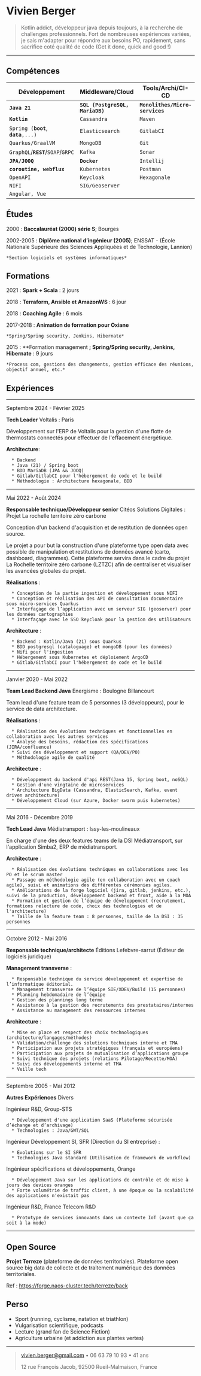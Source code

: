 Vivien Berger
============



> Kotlin addict, développeur java depuis toujours, à la recherche de challenges professionnels.
> Fort de nombreuses expériences variées, je sais m'adapter pour répondre aux besoins PO, rapidement, sans sacrifice
> coté qualité de code (Get it done, quick and good !)

----

Compétences
--------------------

| Développement                           | Middleware/Cloud                | Tools/Archi/CI-CD               | Méthodologie             |
|-----------------------------------------|---------------------------------|---------------------------------|--------------------------|
| **`Java 21`**                           | **`SQL (PostgreSQL, MariaDB)`** | **`Monolithes/Micro-services`** | **`Scrum/Agile/Kanban`** |
| **`Kotlin`**                            | `Cassandra`                     | `Maven`                         | `TDD`                    |
| `Spring (`**`boot`**, **`data`**`,...)` | `Elasticsearch`                 | `GitlabCI`                      | `BDD`                    |
| `Quarkus/GraalVM`                       | `MongoDB`                       | `Git`                           | `Clean code`             |
| `GraphQL`/**`REST`**/`SOAP`/`GRPC`      | `Kafka`                         | `Sonar`                         | `TF`                     |
| **`JPA/JOOQ`**                          | **`Docker`**                    | `Intellij`                      | `CI/CD`                  |
| **`coroutine, webflux`**                | `Kubernetes`                    | `Postman`                       | **`DevOps`**             |
| `OpenAPI`                               | `Keycloak`                      | `Hexagonale`                    | `Design d'API`           |
| `NIFI`                                  | `SIG/Geoserver`                 |                                 |                          |
| `Angular, Vue`                          |                                 |                                 |                          |

Études
---------

2000
:   **Baccalauréat (2000) série S**; Bourges

2002-2005
:   **Diplôme national d’ingénieur (2005)**; ENSSAT - (École Nationale Supérieure des Sciences Appliquées et de
Technologie, Lannion)

    *Section logiciels et systèmes informatiques*

Formations
---------

2021
:   **Spark + Scala** :  2 jours

2018
:   **Terraform, Ansible et AmazonWS** : 6 jour

2018
:   **Coaching Agile** : 6 mois


2017-2018
:   **Animation de formation pour Oxiane**

    *Spring/Spring security, Jenkins, Hibernate*

2015
:   **Formation management **; Spring/Spring security, Jenkins, Hibernate** : 9 jours

    *Process com, gestions des changements, gestion efficace des réunions, objectif annuel, etc.*

Expériences
----------
----

Septembre 2024 - Février 2025

**Tech Leader** Voltalis : Paris

Développement sur l'ERP de Voltalis pour la gestion d'une flotte de thermostats connectés pour effectuer de l'effacement
énergétique.

**Architecture**:

      * Backend 
      * Java (21) / Spring boot
      * BDD MariaDB (JPA && JOOQ)
      * Gitlab/GitlabCI pour l'hébergement de code et le build
      * Méthodologie : Architecture hexagonale, BDD

----

Mai 2022 - Août 2024

**Responsable technique/Développeur senior** Citéos Solutions Digitales : Projet La rochelle territoire zéro carbone

Conception d'un backend d'acquisition et de restitution de données open source.

Le projet a pour but la construction d'une plateforme type open data avec possible de manipulation et restitutions de
données avancé (carto, dashboard, diagrammes).
Cette plateforme servira dans le cadre du projet La Rochelle territoire zéro carbone (LZTZC) afin de centraliser et
visualiser les avancées globales du projet.

**Réalisations** :

      * Conception de la partie ingestion et développement sous NIFI 
      * Conception et réalisation des API de consultation documentaire sous micro-services Quarkus
      * Interfaçage de l’application avec un serveur SIG (geoserver) pour les données cartographies
      * Interfaçage avec le SSO keycloak pour la gestion des utilisateurs

**Architecture** :

      * Backend : Kotlin/Java (21) sous Quarkus 
      * BDD postgresql (cataloguage) et mongoDB (pour les données)
      * Nifi pour l'ingestion
      * Hébergement sous Kubernetes et déploiement ArgoCD
      * Gitlab/GitlabCI pour l'hébergement de code et le build

----


Janvier 2020 - Mai 2022

**Team Lead Backend Java** Energisme : Boulogne Billancourt

Team lead d'une feature team de 5 personnes (3 développeurs), pour le service de data architecture.

**Réalisations** :

      * Réalisation des évolutions techniques et fonctionnelles en collaboration avec les autres services
      * Analyse des besoins, rédaction des spécifications (JIRA/confluence)
      * Suivi des développement et support (QA/DEV/PO)
      * Méthodologie agile de qualité

**Architecture** :

      * Développement du backend d'api REST(Java 15, Spring boot, noSQL)
      * Gestion d'une vingtaine de microservices
      * Architecture BigData (Cassandra, ElasticSearch, Kafka, event driven architecture)
      * Développement Cloud (sur Azure, Docker swarm puis kubernetes)

----

Mai 2016 - Décembre 2019

**Tech Lead Java** Médiatransport : Issy-les-moulineaux

En charge d'une des deux features teams de la DSI Médiatransport, sur l'application Simba2, ERP de médiatransport.

**Architecture** :

      * Réalisation des évolutions techniques en collaborations avec les PO et le scrum master 
      * Passage en méthodologie agile (en collaboration avec un coach agile), suivi et animations des différentes cérémonies agiles.
      * Améliorations de la forge logiciel (jira, gitlab, jenkins, etc.), suivi de la production, développement backend et front, aide à la MOA
      * Formation et gestion de l’équipe de développement (recrutement, formations relecture de code, choix des technologies et de l'architecture)
      * Taille de la feature team : 8 personnes, taille de la DSI : 35 personnes

----


Octobre 2012 - Mai 2016

**Responsable technique/architecte** Éditions Lefebvre-sarrut (Éditeur de logiciels juridique)

**Management transverse** :

      * Responsable technique du service développement et expertise de l’informatique éditorial. 
      * Management transverse de l’équipe SIE/XDEV/Build (15 personnes)
      * Planning hebdomadaire de l’équipe
      * Gestion des plannings long terme
      * Assistance à la gestion des recrutements des prestataires/internes
      * Assistance au management des ressources internes

**Architecture** :

      * Mise en place et respect des choix technologiques (architecture/langages/méthodes) 
      * Validation/challenge des solutions techniques interne et TMA
      * Participation aux projets stratégiques (français et européens)
      * Participation aux projets de mutualisation d’applications groupe
      * Suivi technique des projets (relations Pilotage/Recette/MOA)
      * Suivi des développements interne et TMA
      * Veille tech

----

Septembre 2005 - Mai 2012

**Autres Expériences** Divers

Ingénieur R&D, Group-STS

      * Développement d'une application SaaS (Plateforme sécurisée d’échange et d’archivage)
      * Technologies : Java/GWT/SQL

Ingénieur Développement SI, SFR (Direction du SI entreprise) :

      * Évolutions sur le SI SFR
      * Technologies Java standard (Utilisation de framework de workflow)

Ingénieur spécifications et développements, Orange

      * Développement Java sur les applications de contrôle et de mise à jours des devices oranges
      * Forte volumétrie de traffic client, à une époque ou la scalabilité des applications n'existait pas

Ingénieur R&D, France Telecom R&D

      * Prototype de services innovants dans un contexte IoT (avant que ça soit à la mode)

----


Open Source
---------

**Projet Terreze** (plateforme de données territoriales).
Plateforme open source big data de collecte et de traitement numérique des données territoriales.

Ref : https://forge.naos-cluster.tech/terreze/back

Perso
----------------------------------------

* Sport (running, cyclisme, natation et triathlon)
* Vulgarisation scientifique, podcasts
* Lecture (grand fan de Science Fiction)
* Agriculture urbaine (et addiction aux plantes vertes)

----

> <vivien.berger@gmail.com> • 06 63 79 10 93 • 41 ans
> 
> 12 rue François Jacob, 92500 Rueil-Malmaison, France
